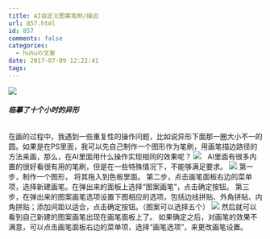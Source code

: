 ```yaml
---
title: AI自定义图案笔刷/描边
url: 857.html
id: 857
comments: false
categories:
  - huhuの文章
date: 2017-07-09 12:22:41
tags:
---
```


![](http://h2y.net.cn/wp-content/uploads/2017/07/alien-01.jpg)

###### **临摹了十个小时的异形**

在画的过程中，我遇到一些重复性的操作问题，比如说异形下面那一圈大小不一的圆。如果是在PS里面，我可以先自己制作一个图形作为笔刷，用画笔描边路径的方法来画，那么，在AI里面用什么操作实现相同的效果呢？ ![](http://h2y.net.cn/wp-content/uploads/2017/07/alien-02.png)   AI里面有很多内置的很好看很有用的笔刷，但是在一些特殊情况下，不能够满足要求。 ![](http://h2y.net.cn/wp-content/uploads/2017/07/alien-03.png) 第一步，制作一个图形， 将其拖入到色板里面。 第二步，点击画笔面板右边的菜单项，选择新建画笔。在弹出来的面板上选择“图案画笔”，点击确定按钮。 第三步，在弹出来的图案画笔选项设置下图相应的选项，包括边线拼贴、外角拼贴、内角拼贴；添加间距以适合，点击确定按钮。（图案可以选择五个） ![](http://h2y.net.cn/wp-content/uploads/2017/07/alien-04.png) 然后就可以看到自己新建的图案画笔出现在画笔面板上了。 如果确定之后，对画笔的效果不满意，可以点击画笔面板右边的菜单项，选择“画笔选项”，来更改画笔设置。